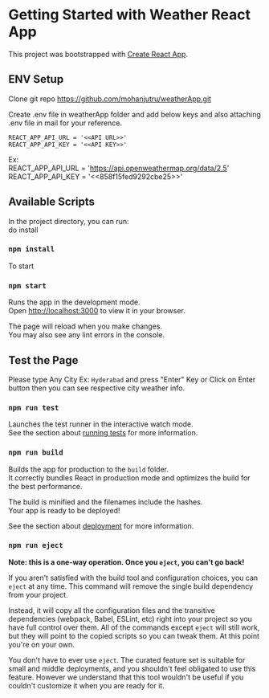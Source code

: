 # Getting Started with Weather React App

This project was bootstrapped with [Create React App](https://github.com/facebook/create-react-app).

## ENV Setup

Clone git repo https://github.com/mohanjutru/weatherApp.git

Create .env file in weatherApp folder and add below keys and also attaching .env file in mail for your reference.

`REACT_APP_API_URL = '<<API URL>>'` \
`REACT_APP_API_KEY = '<<API KEY>>'`

Ex: \
REACT_APP_API_URL = 'https://api.openweathermap.org/data/2.5' \
REACT_APP_API_KEY = '<<858f15fed9292cbe25>>'
## Available Scripts

In the project directory, you can run: \
do install
### `npm install`
To start
### `npm start`

Runs the app in the development mode.\
Open [http://localhost:3000](http://localhost:3000) to view it in your browser.

The page will reload when you make changes.\
You may also see any lint errors in the console.

## Test the Page

Please type Any City Ex: `Hyderabad` and press "Enter" Key or Click on Enter button then you can see respective city weather info.

### `npm run test`

Launches the test runner in the interactive watch mode.\
See the section about [running tests](https://facebook.github.io/create-react-app/docs/running-tests) for more information.

### `npm run build`

Builds the app for production to the `build` folder.\
It correctly bundles React in production mode and optimizes the build for the best performance.

The build is minified and the filenames include the hashes.\
Your app is ready to be deployed!

See the section about [deployment](https://facebook.github.io/create-react-app/docs/deployment) for more information.

### `npm run eject`

**Note: this is a one-way operation. Once you `eject`, you can't go back!**

If you aren't satisfied with the build tool and configuration choices, you can `eject` at any time. This command will remove the single build dependency from your project.

Instead, it will copy all the configuration files and the transitive dependencies (webpack, Babel, ESLint, etc) right into your project so you have full control over them. All of the commands except `eject` will still work, but they will point to the copied scripts so you can tweak them. At this point you're on your own.

You don't have to ever use `eject`. The curated feature set is suitable for small and middle deployments, and you shouldn't feel obligated to use this feature. However we understand that this tool wouldn't be useful if you couldn't customize it when you are ready for it.
